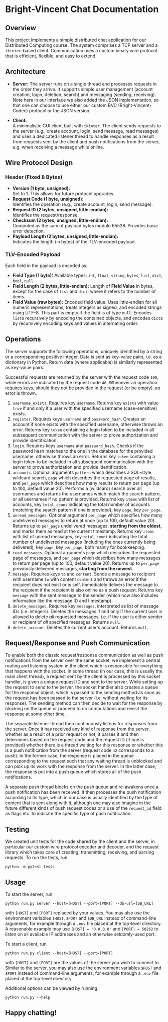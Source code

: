# Bright-Vincent Chat Documentation

## Overview
This project implements a simple distributed chat application for our Distributed Computing course. The system comprises a TCP server and a `tkinter`-based client. Communication uses a custom binary wire protocol that is efficient, flexible, and easy to extend.

## Architecture
- **Server:**
  The server runs on a single thread and processes requests in the order they arrive. It supports simple user management (account creation, login, deletion, search) and messaging (sending, receiving). Note here in our interface we also added the JSON implementation, so that one can choose to use either our custom BVC (Bright-Vincent-Codec) protocol or the JSON version.
  
- **Client:**  
  A minimalistic GUI client built with `tkinter`. The client sends requests to the server (e.g., create account, login, send message, read messages) and uses a dedicated listener thread to handle responses as a result from requests sent by the client and push notifications from the server, e.g. when receiving a message while online.

## Wire Protocol Design

### Header (Fixed 8 Bytes)
- **Version (1 byte, unsigned):**  
  Set to 1. This allows for future protocol upgrades.
- **Request Code (1 byte, unsigned):**  
  Identifies the operation (e.g., create account, login, send message).
- **Request ID (2 bytes, unsigned, little-endian):**  
  Identifies the request/response.
- **Checksum (2 bytes, unsigned, little-endian):**  
  Computed as the sum of payload bytes modulo 65536. Provides basic error detection.
- **Payload Length (2 bytes, unsigned, little-endian):**  
  Indicates the length (in bytes) of the TLV-encoded payload.

### TLV-Encoded Payload
Each field in the payload is encoded as:
- **Field Type (1 byte):**
  Available types: `int`, `float`, `string`, `bytes`, `list`, `dict`, `bool`, `null`.
- **Field Length (2 bytes, little-endian):**
  Length of **Field Value** in bytes, except for the case of `list` and `dict`, where it refers to the number of items.
- **Field Value (raw bytes):**
  Encoded field value. Uses little-endian for all numeric representations, treats integers as signed, and encoded strings using UTF-8. This part is empty if the field is of type `null`. Encodes `list`s recursively by encoding the contained objects, and encodes `dict`s by recursively encoding keys and values in alternating order.

## Operations
The server supports the following operations, uniquely identified by a string or a corresponding positive integer. Data is sent as key-value pairs, i.e. as a dictionary in Python. Return data (where applicable) is similarly represented as key-value pairs.

Successful requests are returned by the server with the request code `100`, while errors are indicated by the request code `40`. Whenever an operation requires keys, should they not be provided in the request (or be empty), an error is thrown.

1. `username_exists`. Requires key `username`. Returns key `exists` with value `true` if and only if a user with the specified username (case-sensitive) exists.
2. `register`. Requires keys `username` and `password_hash`. Creates an account if none exists with the specified username, otherwise throws an error. Returns key `token` containing a login token to be included in all subsequent communication with the server to prove authorization and provide identification.
3. `login`. Requires keys `username` and `password_hash`. Checks if the password hash matches to the one in the database for the provided username, otherwise throws an error. Returns key `token` containing a login token to be included in all subsequent communication with the server to prove authorization and provide identification.
4. `accounts`. Optional arguments `pattern` which describes a SQL-style wildcard search, `page` which describes the requested page of results, and `per_page` which describes how many results to return per page (up to 100, default value 20). Performs a (wildcard) search over all usernames and returns the usernames which match the search pattern, or all usernames if no pattern is provided. Returns key `items` with list of accounts, key `total_count` indicating the total number of accounts (matching the search pattern if one is provided), key `page`, key `per_page`.
5. `unread_messages`. Optional argument `per_page` which specifies how many undelivered messages to return at once (up to 100, default value 20). Returns up to `per_page` undelivered messages, **starting from the oldest**, and marks them as read at the current timestamp. Returns key `items` with list of unread messages, key `total_count` indicating the total number of undelivered messages (including the ones currently being delivered), key `page`, key `per_page`, both mainly for bookkeeping.
6. `read_messages`. Optional arguments `page` which describes the requested page of messages, and `per_page` which describes how many messages to return per page (up to 100, default value 20). Returns up to `per_page` previously delivered messages, **starting from the newest**.
7. `message`. Requires keys `to` and `content`. Sends a message to recipient with username `to` with content `content` and throws an error if the recipient does not exist or is self. Immediately delivers the message to the recipient if the recipient is also online as a push request. Returns key `message` with the sent message to the sender (which now also includes information like the message ID and timestamp).
8. `delete_messages`. Requires key `messages`, interpreted as list of message IDs (i.e. integers). Deletes the messages if and only if the current user is allowed to delete *all* requested messages, i.e. if the user is either sender or recipient of *all* specified messages. Returns `null`.
9. `delete_account`. Deletes the current user's account. Returns `null`.

## Request/Response and Push Communication
To enable both the classic request/response communication as well as push notifications from the server over the same socket, we implement a central routing and listening system in the client which is responsible for everything that happens with the socket. In some thread (in our case, this is usually the main client thread), a request sent by the client is processed by this socket handler, is given a unique request ID and sent to the server. While setting up the request to send to the server, the socket handler also creates a queue for the response object, which is passed to the sending method as soon as the request has been passed to the server (i.e. without waiting for its response). The sending method can then decide to wait for the response by blocking on the queue or proceed to do computations and revisit the response at some other time.

The separate listener thread then continuously listens for responses from the server. Once it has received any kind of response from the server, whether as a result of a prior request or not, it parses it and then determines based on the request code and the request ID (if one is provided) whether there is a thread waiting for this response or whether this is a push notification from the server (request code `42` corresponds to a push). In the former case, the response is placed in the queue corresponding to the request such that any waiting thread is unblocked and can pick up its work with the response from the server. In the latter case, the response is put into a push queue which stores all of the push notifications.

A separate push thread blocks on the push queue and re-awakens once a push notification has been received. It then processes the push notification according to its type, which in our case is usually identified by the type of content that is sent along with it, although one may also imagine in the future different kinds of push request codes or a use of the `request_id` field as flags etc. to indicate the specific type of push notification.

## Testing
We created unit tests for the code shared by the client and the server, in particular our custom wire protocol encoder and decoder, and the request library which takes care of creating, transmitting, receiving, and parsing requests. To run the tests, run
```
python -m pytest tests
```

## Usage
To start the server, run
```
python run.py server --host=[HOST] --port=[PORT] --db-url=[DB_URL]
```
with `[HOST]` and `[PORT]` replaced by your values. You may also use the environment variables `$HOST`, `$PORT` and `$DB_URL` instead of command-line arguments, for example through a `.env` file placed at the top-level directory. A reasonable example may use `[HOST] = '0.0.0.0'` and `[PORT] = 50262` to listen on all available IP addresses and an otherwise seldomly-used port.

To start a client, run
```
python run.py client --host=[HOST] --port=[PORT]
```
with `[HOST]` and `[PORT]` are the values of the server you wish to connect to. Similar to the server, you may also use the environment variables `$HOST` and `$PORT` instead of command-line arguments, for example through a `.env` file placed at the top-level directory.

Additional options can be viewed by running
```
python run.py --help
```
## Happy chatting!